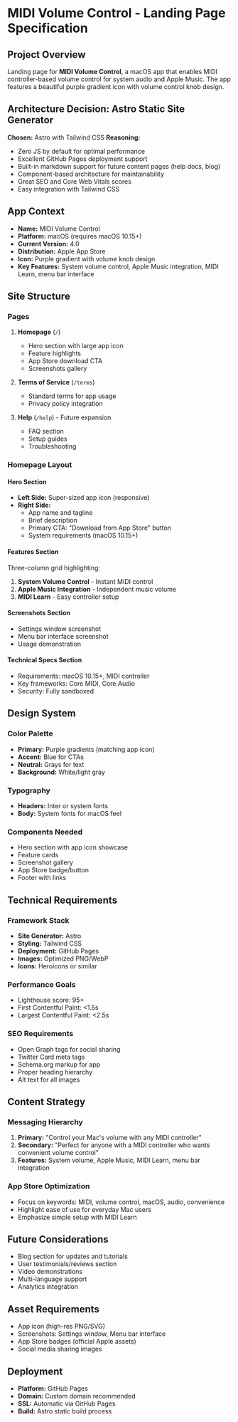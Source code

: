 # MIDI Volume Control - Landing Page Specification

## Project Overview
Landing page for **MIDI Volume Control**, a macOS app that enables MIDI controller-based volume control for system audio and Apple Music. The app features a beautiful purple gradient icon with volume control knob design.

## Architecture Decision: Astro Static Site Generator
**Chosen:** Astro with Tailwind CSS
**Reasoning:**
- Zero JS by default for optimal performance
- Excellent GitHub Pages deployment support
- Built-in markdown support for future content pages (help docs, blog)
- Component-based architecture for maintainability
- Great SEO and Core Web Vitals scores
- Easy integration with Tailwind CSS

## App Context
- **Name:** MIDI Volume Control
- **Platform:** macOS (requires macOS 10.15+)
- **Current Version:** 4.0
- **Distribution:** Apple App Store
- **Icon:** Purple gradient with volume knob design
- **Key Features:** System volume control, Apple Music integration, MIDI Learn, menu bar interface

## Site Structure

### Pages
1. **Homepage** (`/`)
   - Hero section with large app icon
   - Feature highlights
   - App Store download CTA
   - Screenshots gallery

2. **Terms of Service** (`/terms`)
   - Standard terms for app usage
   - Privacy policy integration

3. **Help** (`/help`) - Future expansion
   - FAQ section
   - Setup guides
   - Troubleshooting

### Homepage Layout

#### Hero Section
- **Left Side:** Super-sized app icon (responsive)
- **Right Side:** 
  - App name and tagline
  - Brief description
  - Primary CTA: "Download from App Store" button
  - System requirements (macOS 10.15+)

#### Features Section
Three-column grid highlighting:
1. **System Volume Control** - Instant MIDI control
2. **Apple Music Integration** - Independent music volume
3. **MIDI Learn** - Easy controller setup

#### Screenshots Section
- Settings window screenshot
- Menu bar interface screenshot
- Usage demonstration

#### Technical Specs Section
- Requirements: macOS 10.15+, MIDI controller
- Key frameworks: Core MIDI, Core Audio
- Security: Fully sandboxed

## Design System

### Color Palette
- **Primary:** Purple gradients (matching app icon)
- **Accent:** Blue for CTAs
- **Neutral:** Grays for text
- **Background:** White/light gray

### Typography
- **Headers:** Inter or system fonts
- **Body:** System fonts for macOS feel

### Components Needed
- Hero section with app icon showcase
- Feature cards
- Screenshot gallery
- App Store badge/button
- Footer with links

## Technical Requirements

### Framework Stack
- **Site Generator:** Astro
- **Styling:** Tailwind CSS
- **Deployment:** GitHub Pages
- **Images:** Optimized PNG/WebP
- **Icons:** Heroicons or similar

### Performance Goals
- Lighthouse score: 95+
- First Contentful Paint: <1.5s
- Largest Contentful Paint: <2.5s

### SEO Requirements
- Open Graph tags for social sharing
- Twitter Card meta tags
- Schema.org markup for app
- Proper heading hierarchy
- Alt text for all images

## Content Strategy

### Messaging Hierarchy
1. **Primary:** "Control your Mac's volume with any MIDI controller"
2. **Secondary:** "Perfect for anyone with a MIDI controller who wants convenient volume control"
3. **Features:** System volume, Apple Music, MIDI Learn, menu bar integration

### App Store Optimization
- Focus on keywords: MIDI, volume control, macOS, audio, convenience
- Highlight ease of use for everyday Mac users
- Emphasize simple setup with MIDI Learn

## Future Considerations
- Blog section for updates and tutorials
- User testimonials/reviews section
- Video demonstrations
- Multi-language support
- Analytics integration

## Asset Requirements
- App icon (high-res PNG/SVG)
- Screenshots: Settings window, Menu bar interface
- App Store badges (official Apple assets)
- Social media sharing images

## Deployment
- **Platform:** GitHub Pages
- **Domain:** Custom domain recommended
- **SSL:** Automatic via GitHub Pages
- **Build:** Astro static build process